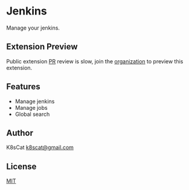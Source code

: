 # Jenkins

Manage your jenkins.

## Extension Preview

Public extension [PR](https://github.com/raycast/extensions/pull/2870) review is slow, join the [organization](https://www.raycast.com/invite/66731c5f) to preview this extension.

## Features

- Manage jenkins
- Manage jobs
- Global search

## Author

K8sCat <k8scat@gmail.com>

## License

[MIT](./LICENSE)
